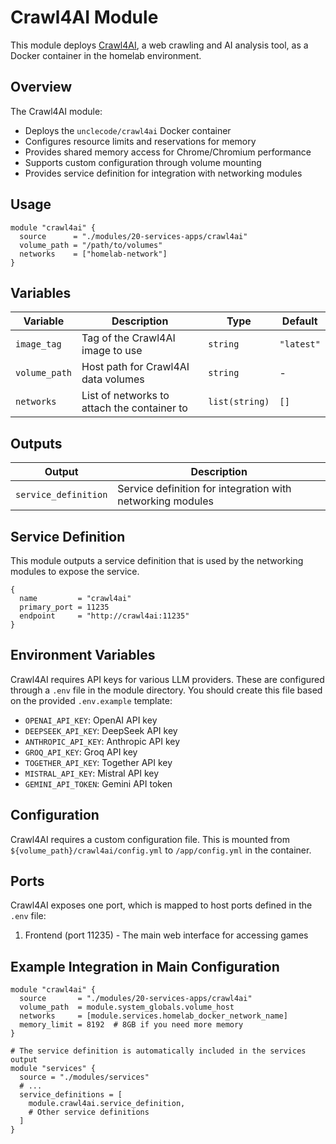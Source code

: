 # Crawl4AI Module

This module deploys [Crawl4AI](https://github.com/unclecode/crawl4ai), a web crawling and AI analysis tool, as a Docker container in the homelab environment.

## Overview

The Crawl4AI module:

- Deploys the `unclecode/crawl4ai` Docker container
- Configures resource limits and reservations for memory
- Provides shared memory access for Chrome/Chromium performance
- Supports custom configuration through volume mounting
- Provides service definition for integration with networking modules

## Usage

```hcl
module "crawl4ai" {
  source      = "./modules/20-services-apps/crawl4ai"
  volume_path = "/path/to/volumes"
  networks    = ["homelab-network"]
}
```

## Variables

| Variable              | Description                                       | Type           | Default     |
| --------------------- | ------------------------------------------------- | -------------- | ----------- |
| `image_tag`           | Tag of the Crawl4AI image to use                  | `string`       | `"latest"`  |
| `volume_path`         | Host path for Crawl4AI data volumes               | `string`       | -           |
| `networks`            | List of networks to attach the container to       | `list(string)` | `[]`        |

## Outputs

| Output               | Description                                                |
| -------------------- | ---------------------------------------------------------- |
| `service_definition` | Service definition for integration with networking modules |

## Service Definition

This module outputs a service definition that is used by the networking modules to expose the service.

```hcl
{
  name         = "crawl4ai"
  primary_port = 11235
  endpoint     = "http://crawl4ai:11235"
}
```

## Environment Variables

Crawl4AI requires API keys for various LLM providers. These are configured through a `.env` file in the module directory. You should create this file based on the provided `.env.example` template:

- `OPENAI_API_KEY`: OpenAI API key
- `DEEPSEEK_API_KEY`: DeepSeek API key 
- `ANTHROPIC_API_KEY`: Anthropic API key
- `GROQ_API_KEY`: Groq API key
- `TOGETHER_API_KEY`: Together API key
- `MISTRAL_API_KEY`: Mistral API key
- `GEMINI_API_TOKEN`: Gemini API token

## Configuration

Crawl4AI requires a custom configuration file. This is mounted from `${volume_path}/crawl4ai/config.yml` to `/app/config.yml` in the container.

## Ports

Crawl4AI exposes one port, which is mapped to host ports defined in the `.env` file:
1. Frontend (port 11235) - The main web interface for accessing games

## Example Integration in Main Configuration

```hcl
module "crawl4ai" {
  source       = "./modules/20-services-apps/crawl4ai"
  volume_path  = module.system_globals.volume_host
  networks     = [module.services.homelab_docker_network_name]
  memory_limit = 8192  # 8GB if you need more memory
}

# The service definition is automatically included in the services output
module "services" {
  source = "./modules/services"
  # ...
  service_definitions = [
    module.crawl4ai.service_definition,
    # Other service definitions
  ]
}
```
